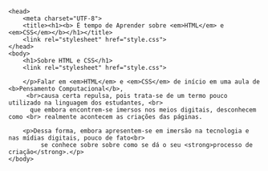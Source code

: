 <DOCTYPE html></DOCTYPE>
<html lang=""pt-br"> 

    <head> 
        <meta charset="UTF-8">
        <title><h1><b> É tempo de Aprender sobre <em>HTML</em> e <em>CSS</em></b></h1></title>
        <link rel="stylesheet" href="style.css"> 
    </head>
    <body>
        <h1>Sobre HTML e CSS</h1>
        <link rel="stylesheet" href="style.css">

        </p>Falar em <em>HTML</em> e <em>CSS</em> de início em uma aula de <b>Pensamento Computacional</b>,
         <br>causa certa repulsa, pois trata-se de um termo pouco utilizado na linguagem dos estudantes, <br>
          que embora encontrem-se imersos nos meios digitais, desconhecem como <br> realmente acontecem as criações das páginas. 

        <p>Dessa forma, embora apresentem-se em imersão na tecnologia e nas mídias digitais, pouco de fato<br>
             se conhece sobre sobre como se dá o seu <strong>processo de criação</strong>.</p>  
    </body>
</html> 
  
